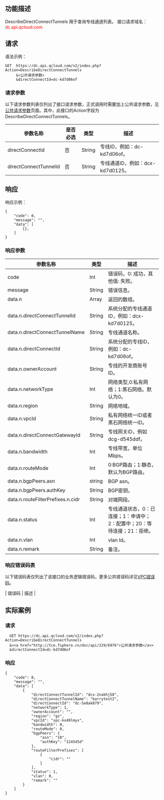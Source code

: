 ## 功能描述
 
DescribeDirectConnectTunnels 用于查询专线通道列表。
接口请求域名：<font style="color:red">dc.api.qcloud.com</font> 

## 请求

语法示例：
```
GET  https://dc.api.qcloud.com/v2/index.php?Action=DescribeDirectConnectTunnels
     &<公共请求参数>
     &directConnectId=dc-kd7d06of
```

### 请求参数

以下请求参数列表仅列出了接口请求参数，正式调用时需要加上公共请求参数，见<a href="/doc/api/372/4153" title="公共请求参数">公共请求参数</a>页面。其中，此接口的Action字段为DescribeDirectConnectTunnels。

| 参数名称 | 是否必选  | 类型 | 描述 |
|---------|---------|---------|---------|
| directConnectId | 否 | String | 专线ID，例如：dc-kd7d06of。 | 
| directConnectTunnelId | 否 | String | 专线通道ID，例如：dcx-kd7d0125。 | 

## 响应
响应示例：
```
{
    "code": 0,
    "message": "",
    "data": [
        {},
    ]
}
```
### 响应参数

| 参数名称 | 类型 | 描述|
|---------|---------|---------|
| code| Int | 错误码，0: 成功，其他值: 失败。 |
| message |  String | 错误信息。 |
| data.n | Array  | 返回的数组。 |
| data.n.directConnectTunnelId | String | 系统分配的专线通道ID，例如：dcx-kd7d0125。|
| data.n.directConnectTunnelName | String | 专线通道名称。|
| data.n.directConnectId | String | 系统分配的专线ID，例如：dc-kd7d06of。|
| data.n.ownerAccount | String | 专线的开发商账号ID。|
| data.n.networkType | Int | 网络类型,0:私有网络；1:黑石网络。默认为0。|
| data.n.region | String | 网络地域。|
| data.n.vpcId | String | 私有网络统一ID或者黑石网络统一ID。 |
| data.n.directConnectGatewayId | String |专线网关ID，例如dcg-d545ddf。 |
| data.n.bandwidth | Int | 专线带宽，单位Mbps。|
| data.n.routeMode | Int | 0:BGP路由；1:静态，默认为BGP路由。|
| data.n.bgpPeers.asn | string | BGP asn。 |
| data.n.bgpPeers.authKey | String | BGP密钥。|
| data.n.routeFilterPrefixes.n.cidr | String | 对端网段。|
| data.n.status | Int | 专线通道状态，0：已连接；1：申请中；2：配置中；20：等待连接；21：拒绝。|
| data.n.vlan | Int | vlan Id。|
| data.n.remark | String | 备注。|

### 响应错误码表
以下错误码表仅列出了该接口的业务逻辑错误码，更多公共错误码详见<a href="http://tce.fsphere.cn/doc/api/245/4924" title="VPC错误码">VPC错误码</a>。
 
| 错误码 | 描述 |


## 实际案例
 
### 请求
```
  GET https://dc.api.qcloud.com/v2/index.php?Action=DescribeDirectConnectTunnels
  &<<a href="http://tce.fsphere.cn/doc/api/229/6976">公共请求参数</a>>
  &directConnectId=dc-kd7d06of

```

### 响应
```
{
    "code": 0,
    "message": "",
    "data": [
        {
            "directConnectTunnelId": "dcx-2nakhj58",
            "directConnectTunnelName": "barrytest2",
            "directConnectId": "dc-5e8ak079",
            "networkType": 1,
            "ownerAccount": "",
            "region": "gz",
            "vpcId": "vpc-kx49lmyv",
            "bandwidth": 0,
            "routeMode": 0,
            "bgpPeers": {
                "asn": "10",
                "authKey": "124545d"
            },
            "routeFilterPrefixes": [
                {
                    "cidr": ""
                }
            ],
            "status": 1,
            "vlan": 0,
            "remark": ""
        }
    ]
}
```

